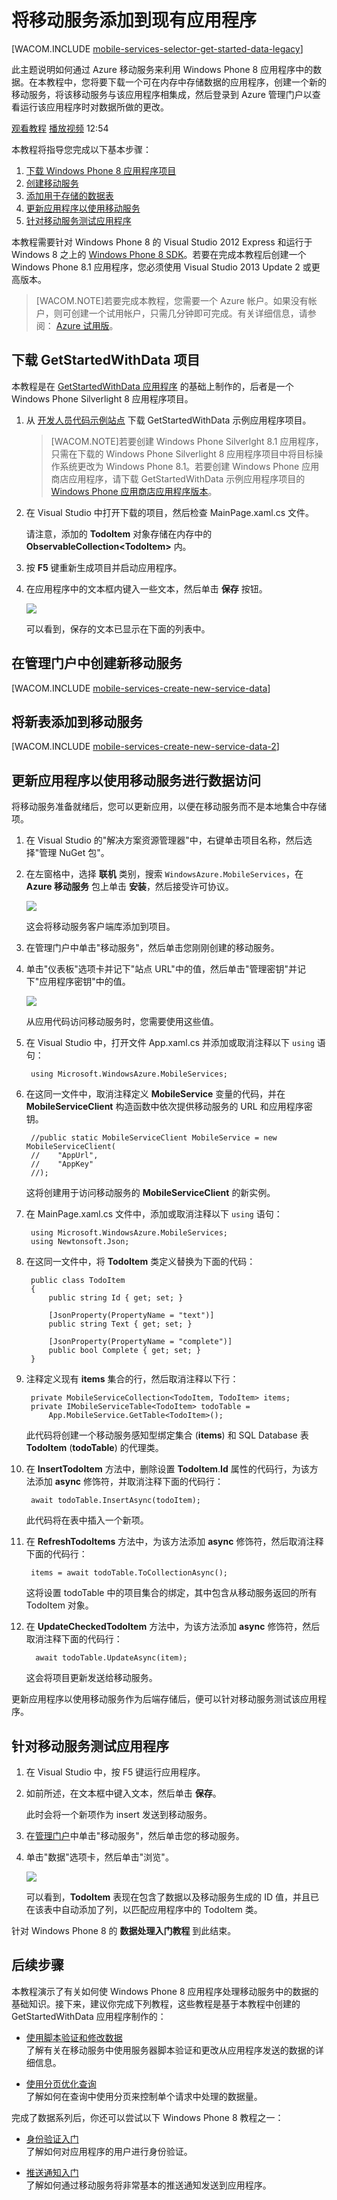 <properties linkid="develop-mobile-tutorials-get-started-with-data-wp8" urlDisplayName="数据处理入门" pageTitle="数据处理 (WP8) 入门 - Azure 移动服务" metaKeywords="" description="了解如何使用来自 Azure 移动服务 Windows Phone 8 应用程序的数据。" metaCanonical="" services="" documentationCenter="Mobile" title="Get started with data in Mobile Services" authors="glenga" solutions="" manager="" editor="" />

<tags 
wacn.date="04/11/2015"
ms.service="mobile-services" ms.workload="mobile" ms.tgt_pltfrm="mobile-windows-phone" ms.devlang="dotnet" ms.topic="article" ms.date="02/20/2015" ms.author="glenga" />


# 将移动服务添加到现有应用程序

[WACOM.INCLUDE [mobile-services-selector-get-started-data-legacy](../includes/mobile-services-selector-get-started-data-legacy.md)]

<div class="dev-onpage-video-clear clearfix">
<div class="dev-onpage-left-content">

<p>此主题说明如何通过 Azure 移动服务来利用 Windows Phone 8 应用程序中的数据。在本教程中，您将要下载一个可在内存中存储数据的应用程序，创建一个新的移动服务，将该移动服务与该应用程序相集成，然后登录到 Azure 管理门户以查看运行该应用程序时对数据所做的更改。</p>
</div>
<div class="dev-onpage-video-wrapper"><a href="http://go.microsoft.com/fwlink/?LinkID=298628" target="_blank" class="label">观看教程</a> <a style="background-image: url('/media/devcenter/mobile/videos/mobile-wp8-get-started-data-180x120.png') !important;" href="http://go.microsoft.com/fwlink/?LinkID=298628" target="_blank" class="dev-onpage-video"><span class="icon">播放视频</span></a> <span class="time">12:54</span></div>
</div>

本教程将指导您完成以下基本步骤：

1. [下载 Windows Phone 8 应用程序项目] 
2. [创建移动服务]
3. [添加用于存储的数据表]
4. [更新应用程序以使用移动服务]
5. [针对移动服务测试应用程序]

本教程需要针对 Windows Phone 8 的 Visual Studio 2012 Express 和运行于 Windows 8 之上的 [Windows Phone 8 SDK]。若要在完成本教程后创建一个 Windows Phone 8.1 应用程序，您必须使用 Visual Studio 2013 Update 2 或更高版本。

>[WACOM.NOTE]若要完成本教程，您需要一个 Azure 帐户。如果没有帐户，则可创建一个试用帐户，只需几分钟即可完成。有关详细信息，请参阅： <a href="/pricing/1rmb-trial/" target="_blank">Azure 试用版</a>。

## <a name="download-app"></a>下载 GetStartedWithData 项目

本教程是在 [GetStartedWithData 应用程序][开发人员代码示例站点] 的基础上制作的，后者是一个 Windows Phone Silverlight 8 应用程序项目。  

1. 从 [开发人员代码示例站点] 下载 GetStartedWithData 示例应用程序项目。 

	>[WACOM.NOTE]若要创建 Windows Phone Silverlght 8.1 应用程序，只需在下载的 Windows Phone Silverlight 8 应用程序项目中将目标操作系统更改为 Windows Phone 8.1。若要创建 Windows Phone 应用商店应用程序，请下载 GetStartedWithData 示例应用程序项目的 [Windows Phone 应用商店应用程序版本](http://go.microsoft.com/fwlink/p/?LinkId=397372)。 

2. 在 Visual Studio 中打开下载的项目，然后检查 MainPage.xaml.cs 文件。

   	请注意，添加的 **TodoItem** 对象存储在内存中的 **ObservableCollection&lt;TodoItem&gt;** 内。

3. 按 **F5** 键重新生成项目并启动应用程序。

4. 在应用程序中的文本框内键入一些文本，然后单击 **保存** 按钮。

   	![][0]  

   	可以看到，保存的文本已显示在下面的列表中。

<h2><a name="create-service"></a>在管理门户中创建新移动服务</h2>

[WACOM.INCLUDE [mobile-services-create-new-service-data](../includes/mobile-services-create-new-service-data.md)]

<h2><a name="add-table"></a>将新表添加到移动服务</h2>

[WACOM.INCLUDE [mobile-services-create-new-service-data-2](../includes/mobile-services-create-new-service-data-2.md)]

<h2><a name="update-app"></a>更新应用程序以使用移动服务进行数据访问</h2>

将移动服务准备就绪后，您可以更新应用，以便在移动服务而不是本地集合中存储项。 

1. 在 Visual Studio 的"解决方案资源管理器"中，右键单击项目名称，然后选择"管理 NuGet 包"。

2. 在左窗格中，选择 **联机** 类别，搜索 `WindowsAzure.MobileServices`，在 **Azure 移动服务** 包上单击 **安装**，然后接受许可协议。

  	![][7]

  	这会将移动服务客户端库添加到项目。

3. 在管理门户中单击"移动服务"，然后单击您刚刚创建的移动服务。

4. 单击"仪表板"选项卡并记下"站点 URL"中的值，然后单击"管理密钥"并记下"应用程序密钥"中的值。

   	![][8]

  	从应用代码访问移动服务时，您需要使用这些值。

5. 在 Visual Studio 中，打开文件 App.xaml.cs 并添加或取消注释以下  `using` 语句：

       	using Microsoft.WindowsAzure.MobileServices;

6. 在这同一文件中，取消注释定义 **MobileService** 变量的代码，并在 **MobileServiceClient** 构造函数中依次提供移动服务的 URL 和应用程序密钥。

		//public static MobileServiceClient MobileService = new MobileServiceClient( 
        //    "AppUrl", 
        //    "AppKey" 
        //); 

  	这将创建用于访问移动服务的 **MobileServiceClient** 的新实例。

6. 在 MainPage.xaml.cs 文件中，添加或取消注释以下  `using` 语句：

       	using Microsoft.WindowsAzure.MobileServices;
		using Newtonsoft.Json;

7. 在这同一文件中，将 **TodoItem** 类定义替换为下面的代码：

        public class TodoItem
        {
            public string Id { get; set; }

            [JsonProperty(PropertyName = "text")]
            public string Text { get; set; }

            [JsonProperty(PropertyName = "complete")]
            public bool Complete { get; set; }
        }

7. 注释定义现有 **items** 集合的行，然后取消注释以下行：

        private MobileServiceCollection<TodoItem, TodoItem> items;
        private IMobileServiceTable<TodoItem> todoTable = 
			App.MobileService.GetTable<TodoItem>();

   	此代码将创建一个移动服务感知型绑定集合 (**items**) 和 SQL Database 表 **TodoItem** (**todoTable**) 的代理类。 

7. 在 **InsertTodoItem** 方法中，删除设置 **TodoItem**.**Id** 属性的代码行，为该方法添加 **async** 修饰符，并取消注释下面的代码行：

        await todoTable.InsertAsync(todoItem);

  	此代码将在表中插入一个新项。

8. 在 **RefreshTodoItems** 方法中，为该方法添加 **async** 修饰符，然后取消注释下面的代码行：

        items = await todoTable.ToCollectionAsync();

   	这将设置 todoTable 中的项目集合的绑定，其中包含从移动服务返回的所有 TodoItem 对象。 

9. 在 **UpdateCheckedTodoItem** 方法中，为该方法添加 **async** 修饰符，然后取消注释下面的代码行：

         await todoTable.UpdateAsync(item);

   	这会将项目更新发送给移动服务。

更新应用程序以使用移动服务作为后端存储后，便可以针对移动服务测试该应用程序。

<h2><a name="test-app"></a>针对移动服务测试应用程序</h2>

1. 在 Visual Studio 中，按 F5 键运行应用程序。

2. 如前所述，在文本框中键入文本，然后单击 **保存**。

   	此时会将一个新项作为 insert 发送到移动服务。

3. 在[管理门户]中单击"移动服务"，然后单击您的移动服务。

4. 单击"数据"选项卡，然后单击"浏览"。

   	![][9]
  
   	可以看到，**TodoItem** 表现在包含了数据以及移动服务生成的 ID 值，并且已在该表中自动添加了列，以匹配应用程序中的 TodoItem 类。

针对 Windows Phone 8 的 **数据处理入门教程** 到此结束。

## <a name="next-steps"> </a>后续步骤

本教程演示了有关如何使 Windows Phone 8 应用程序处理移动服务中的数据的基础知识。接下来，建议你完成下列教程，这些教程是基于本教程中创建的 GetStartedWithData 应用程序制作的：

* [使用脚本验证和修改数据]
  <br/>了解有关在移动服务中使用服务器脚本验证和更改从应用程序发送的数据的详细信息。

* [使用分页优化查询]
  <br/>了解如何在查询中使用分页来控制单个请求中处理的数据量。

完成了数据系列后，你还可以尝试以下 Windows Phone 8 教程之一：

* [身份验证入门] 
  <br/>了解如何对应用程序的用户进行身份验证。

* [推送通知入门] 
  <br/>了解如何通过移动服务将非常基本的推送通知发送到应用程序。
 
<!-- Anchors. -->
[下载 Windows Phone 8 应用程序项目]: #download-app
[创建移动服务]: #create-service
[添加用于存储的数据表]: #add-table
[更新应用程序以使用移动服务]: #update-app
[针对移动服务测试应用程序]: #test-app
[后续步骤]:#next-steps

<!-- Images. -->
[0]: ./media/mobile-services-windows-phone-get-started-data/mobile-quickstart-startup-wp8.png






[7]: ./media/mobile-services-windows-phone-get-started-data/mobile-add-nuget-package-wp.png
[8]: ./media/mobile-services-windows-phone-get-started-data/mobile-dashboard-tab.png
[9]: ./media/mobile-services-windows-phone-get-started-data/mobile-todoitem-data-browse.png



<!-- URLs. -->
[使用脚本验证和修改数据]: /zh-cn/documentation/articles/mobile-services-windows-phone-validate-modify-data-server-scripts
[使用分页优化查询]: /zh-cn/documentation/articles/mobile-services-windows-phone-add-paging-data
[移动服务入门]: /zh-cn/documentation/articles/mobile-services-javascript-backend-windows-store-dotnet-get-started-wp8
[数据处理入门]: /zh-cn/documentation/articles/mobile-services-javascript-backend-windows-store-dotnet-get-started-with-data-wp8
[身份验证入门]: /zh-cn/documentation/articles/mobile-services-javascript-backend-windows-store-dotnet-get-started-with-users-wp8
[推送通知入门]: /zh-cn/documentation/articles/mobile-services-javascript-backend-windows-store-dotnet-get-started-with-push-wp8

[Azure 管理门户]: https://manage.windowsazure.cn/
[管理门户]: https://manage.windowsazure.cn/
[Windows Phone 8 SDK]: http://go.microsoft.com/fwlink/p/?LinkID=268374
[移动服务 SDK]: http://go.microsoft.com/fwlink/p/?LinkID=268375
[开发人员代码示例站点]:  http://go.microsoft.com/fwlink/p/?LinkId=271146
